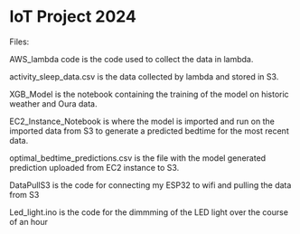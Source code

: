 # IoT Project 2024

Files:

AWS_lambda code is the code used to collect the data in lambda.

activity_sleep_data.csv is the data collected by lambda and stored in S3.

XGB_Model is the notebook containing the training of the model on historic weather and Oura data.

EC2_Instance_Notebook is where the model is imported and run on the imported data from S3 to generate a predicted bedtime for the most recent data.

optimal_bedtime_predictions.csv is the file with the model generated prediction uploaded from EC2 instance to S3.

DataPullS3 is the code for connecting my ESP32 to wifi and pulling the data from S3 

Led_light.ino is the code for the dimmming of the LED light over the course of an hour


